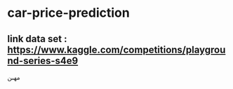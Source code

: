 # car-price-prediction

## link data set : https://www.kaggle.com/competitions/playground-series-s4e9
مهىن
